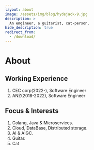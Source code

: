 ```yaml
---
layout: about
image: /assets/img/blog/hydejack-9.jpg
description: >
  An engineer, a guitarist, cat-person.
hide_description: true
redirect_from:
  - /download/
---
```


# About

<!--author-->

## Working Experience

1. CEC corp(2022-), Software Engineer
2. ANZ(2018-2022), Software Engineer


## Focus & Interests

1. Golang, Java & Microservices.
2. Cloud, DataBase, Distributed storage.
3. AI & AIGC.
4. Guitar.
5. Cat
